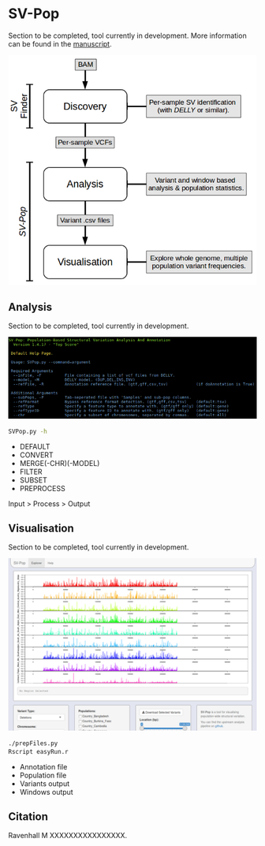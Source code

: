 # SV-Pop
Section to be completed, tool currently in development. More information can be found in the [manuscript](LINK_NEEDED).

![Pipeline Image](https://raw.githubusercontent.com/mattravenhall/SV-Pop/master/Figure1_Diagram.png)


## Analysis
Section to be completed, tool currently in development.

![Preview Anaylsis](https://raw.githubusercontent.com/mattravenhall/SV-Pop/master/Preview_Analysis.png)

```bash
SVPop.py -h
```

- DEFAULT
- CONVERT
- MERGE(-CHR)(-MODEL)
- FILTER
- SUBSET
- PREPROCESS

Input > Process > Output

## Visualisation
Section to be completed, tool currently in development.

![Preview Visualiser](https://raw.githubusercontent.com/mattravenhall/SV-Pop/master/Preview_Visualisation.png)

```bash
./prepFiles.py
Rscript easyRun.r
```

- Annotation file
- Population file
- Variants output
- Windows output

## Citation
Ravenhall M XXXXXXXXXXXXXXXX.
